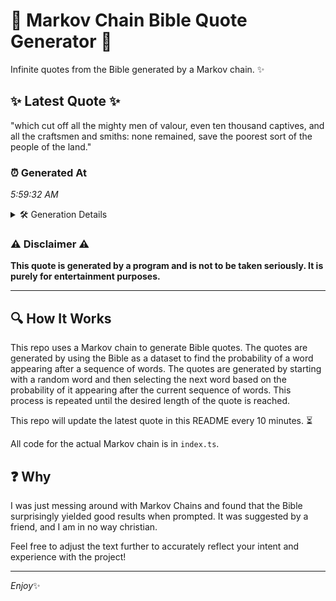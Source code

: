 # 📖 Markov Chain Bible Quote Generator 📖

Infinite quotes from the Bible generated by a Markov chain. ✨

## ✨ Latest Quote ✨
"which cut off all the mighty men of valour, even ten thousand captives, and all the craftsmen and smiths: none remained, save the poorest sort of the people of the land."

### ⏰ Generated At
*5:59:32 AM*

<details>
    <summary>🛠️ Generation Details</summary>
    <p>
        <strong>🌱 Seed:</strong> which<br>
        <strong>🔄 Iterations:</strong> 30<br>
        <strong>📜 Context History:</strong><br>[ which ]: cut<br>[ which, cut ]: off<br>[ which, cut, off ]: all<br>[ which, cut, off, all ]: the<br>[ which, cut, off, all, the ]: mighty<br>[ which, cut, off, all, the, mighty ]: men<br>[ cut, off, all, the, mighty, men ]: of<br>[ off, all, the, mighty, men, of ]: valour,<br>[ all, the, mighty, men, of, valour, ]: even<br>[ the, mighty, men, of, valour,, even ]: ten<br>[ mighty, men, of, valour,, even, ten ]: thousand<br>[ men, of, valour,, even, ten, thousand ]: captives,<br>[ of, valour,, even, ten, thousand, captives, ]: and<br>[ valour,, even, ten, thousand, captives,, and ]: all<br>[ even, ten, thousand, captives,, and, all ]: the<br>[ ten, thousand, captives,, and, all, the ]: craftsmen<br>[ thousand, captives,, and, all, the, craftsmen ]: and<br>[ captives,, and, all, the, craftsmen, and ]: smiths:<br>[ and, all, the, craftsmen, and, smiths: ]: none<br>[ all, the, craftsmen, and, smiths:, none ]: remained,<br>[ the, craftsmen, and, smiths:, none, remained, ]: save<br>[ craftsmen, and, smiths:, none, remained,, save ]: the<br>[ and, smiths:, none, remained,, save, the ]: poorest<br>[ smiths:, none, remained,, save, the, poorest ]: sort<br>[ none, remained,, save, the, poorest, sort ]: of<br>[ remained,, save, the, poorest, sort, of ]: the<br>[ save, the, poorest, sort, of, the ]: people<br>[ the, poorest, sort, of, the, people ]: of<br>[ poorest, sort, of, the, people, of ]: the<br>[ sort, of, the, people, of, the ]: land.<br>
    </p>
</details>

### ⚠️ Disclaimer ⚠️
**This quote is generated by a program and is not to be taken seriously. It is purely for entertainment purposes.**

---

## 🔍 How It Works

This repo uses a Markov chain to generate Bible quotes. The quotes are generated by using the Bible as a dataset to find the probability of a word appearing after a sequence of words. The quotes are generated by starting with a random word and then selecting the next word based on the probability of it appearing after the current sequence of words. This process is repeated until the desired length of the quote is reached.

This repo will update the latest quote in this README every 10 minutes. ⏳

All code for the actual Markov chain is in `index.ts`.

## ❓ Why

I was just messing around with Markov Chains and found that the Bible surprisingly yielded good results when prompted. 
It was suggested by a friend, and I am in no way christian.

Feel free to adjust the text further to accurately reflect your intent and experience with the project!

---

*Enjoy*✨
